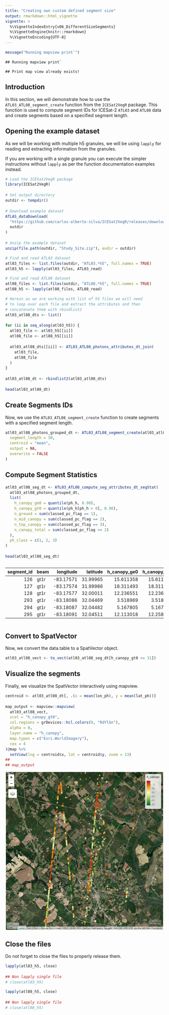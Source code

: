 ```yaml
---
title: "Creating own custom defined segment size"
output: rmarkdown::html_vignette
vignette: >
  %\VignetteIndexEntry{v06_DifferentSizeSegments}
  %\VignetteEngine{knitr::rmarkdown}
  %\VignetteEncoding{UTF-8}
---
```






``` r
message("Running mapview print`")
```

```
## Running mapview print`
```


```
## Print map view already exists!
```



## Introduction

In this section, we will demonstrate how to use the
`ATL03_ATL08_segment_create` function from the `ICESat2VegR` package. 
This function is used to compute segment IDs for ICESat-2 `ATL03` and `ATL08`
data and create segments based on a specified segment length.






## Opening the example dataset

As we will be working with multiple h5 granules, we will be using `lapply` for reading
and extracting information from the granules.

If you are working with a single granule you can execute the
simpler instructions without `lapply` as per the function documentation examples instead.


``` r
# Load the ICESat2VegR package
library(ICESat2VegR)

# Set output directory
outdir <- tempdir()

# Download example dataset
ATLAS_dataDownload(
  "https://github.com/carlos-alberto-silva/ICESat2VegR/releases/download/example_datasets/Study_Site.zip",
  outdir
)

# Unzip the example dataset
unzip(file.path(outdir, "Study_Site.zip"), exdir = outdir)
```


``` r
# Find and read ATL03 dataset
atl03_files <- list.files(outdir, "ATL03.*h5", full.names = TRUE)
atl03_h5 <- lapply(atl03_files, ATL03_read)
```


``` r
# Find and read ATL08 dataset
atl08_files <- list.files(outdir, "ATL08.*h5", full.names = TRUE)
atl08_h5 <- lapply(atl08_files, ATL08_read)
```






``` r
# Herein as we are working with list of h5 files we will need
# to loop over each file and extract the attributes and then
# concatenate them with rbindlist2
atl03_atl08_dts <- list()

for (ii in seq_along(atl03_h5)) {
  atl03_file <- atl03_h5[[ii]]
  atl08_file <- atl08_h5[[ii]]

  atl03_atl08_dts[[ii]] <- ATL03_ATL08_photons_attributes_dt_join(
    atl03_file,
    atl08_file
  )
}

atl03_atl08_dt <- rbindlist2(atl03_atl08_dts)

head(atl03_atl08_dt)
```


## Create Segments IDs

Now, we use the `ATL03_ATL08_segment_create` function to create segments with a specified segment length.



``` r
atl03_atl08_photons_grouped_dt <- ATL03_ATL08_segment_create(atl03_atl08_dt,
  segment_length = 30,
  centroid = "mean",
  output = NA,
  overwrite = FALSE
)
```

## Compute Segment Statistics

``` r
atl03_atl08_seg_dt <- ATL03_ATL08_compute_seg_attributes_dt_segStat(
  atl03_atl08_photons_grouped_dt,
  list(
    h_canopy_ge0 = quantile(ph_h, 0.98),
    h_canopy_gt0 = quantile(ph_h[ph_h > 0], 0.98),
    n_ground = sum(classed_pc_flag == 1),
    n_mid_canopy = sum(classed_pc_flag == 2),
    n_top_canopy = sum(classed_pc_flag == 3),
    n_canopy_total = sum(classed_pc_flag >= 2)
  ),
  ph_class = c(1, 2, 3)
)

head(atl03_atl08_seg_dt)
```

<div align="center" style="overflow-x: scroll;">

<table>
 <thead>
  <tr>
   <th style="text-align:right;"> segment_id </th>
   <th style="text-align:left;"> beam </th>
   <th style="text-align:right;"> longitude </th>
   <th style="text-align:right;"> latitude </th>
   <th style="text-align:right;"> h_canopy_ge0 </th>
   <th style="text-align:right;"> h_canopy_gt0 </th>
   <th style="text-align:right;"> n_ground </th>
   <th style="text-align:right;"> n_mid_canopy </th>
   <th style="text-align:right;"> n_top_canopy </th>
   <th style="text-align:right;"> n_canopy_total </th>
  </tr>
 </thead>
<tbody>
  <tr>
   <td style="text-align:right;"> 126 </td>
   <td style="text-align:left;"> gt1r </td>
   <td style="text-align:right;"> -83.17571 </td>
   <td style="text-align:right;"> 31.99965 </td>
   <td style="text-align:right;"> 15.611358 </td>
   <td style="text-align:right;"> 15.611358 </td>
   <td style="text-align:right;"> 1 </td>
   <td style="text-align:right;"> 7 </td>
   <td style="text-align:right;"> 3 </td>
   <td style="text-align:right;"> 10 </td>
  </tr>
  <tr>
   <td style="text-align:right;"> 127 </td>
   <td style="text-align:left;"> gt1r </td>
   <td style="text-align:right;"> -83.17574 </td>
   <td style="text-align:right;"> 31.99986 </td>
   <td style="text-align:right;"> 18.311493 </td>
   <td style="text-align:right;"> 18.311493 </td>
   <td style="text-align:right;"> 1 </td>
   <td style="text-align:right;"> 12 </td>
   <td style="text-align:right;"> 1 </td>
   <td style="text-align:right;"> 13 </td>
  </tr>
  <tr>
   <td style="text-align:right;"> 128 </td>
   <td style="text-align:left;"> gt1r </td>
   <td style="text-align:right;"> -83.17577 </td>
   <td style="text-align:right;"> 32.00011 </td>
   <td style="text-align:right;"> 12.236551 </td>
   <td style="text-align:right;"> 12.236551 </td>
   <td style="text-align:right;"> 1 </td>
   <td style="text-align:right;"> 8 </td>
   <td style="text-align:right;"> 0 </td>
   <td style="text-align:right;"> 8 </td>
  </tr>
  <tr>
   <td style="text-align:right;"> 293 </td>
   <td style="text-align:left;"> gt1r </td>
   <td style="text-align:right;"> -83.18086 </td>
   <td style="text-align:right;"> 32.04469 </td>
   <td style="text-align:right;"> 3.518969 </td>
   <td style="text-align:right;"> 3.518969 </td>
   <td style="text-align:right;"> 0 </td>
   <td style="text-align:right;"> 1 </td>
   <td style="text-align:right;"> 5 </td>
   <td style="text-align:right;"> 6 </td>
  </tr>
  <tr>
   <td style="text-align:right;"> 294 </td>
   <td style="text-align:left;"> gt1r </td>
   <td style="text-align:right;"> -83.18087 </td>
   <td style="text-align:right;"> 32.04482 </td>
   <td style="text-align:right;"> 5.167805 </td>
   <td style="text-align:right;"> 5.167805 </td>
   <td style="text-align:right;"> 7 </td>
   <td style="text-align:right;"> 4 </td>
   <td style="text-align:right;"> 2 </td>
   <td style="text-align:right;"> 6 </td>
  </tr>
  <tr>
   <td style="text-align:right;"> 295 </td>
   <td style="text-align:left;"> gt1r </td>
   <td style="text-align:right;"> -83.18091 </td>
   <td style="text-align:right;"> 32.04511 </td>
   <td style="text-align:right;"> 12.113018 </td>
   <td style="text-align:right;"> 12.258518 </td>
   <td style="text-align:right;"> 12 </td>
   <td style="text-align:right;"> 10 </td>
   <td style="text-align:right;"> 0 </td>
   <td style="text-align:right;"> 10 </td>
  </tr>
</tbody>
</table>

</div>


## Convert to SpatVector

Now, we convert the data.table to a SpatVector object.


``` r
atl03_atl08_vect <- to_vect(atl03_atl08_seg_dt[h_canopy_gt0 <= 31])
```

## Visualize the segments

Finally, we visualize the SpatVector interactively using mapview.



``` r
centroid <- atl03_atl08_dt[, .(x = mean(lon_ph), y = mean(lat_ph))]

map_output <- mapview::mapview(
  atl03_atl08_vect,
  zcol = "h_canopy_gt0",
  col.regions = grDevices::hcl.colors(9, "RdYlGn"),
  alpha = 0,
  layer.name = "h_canopy",
  map.types = c("Esri.WorldImagery"),
  cex = 4
)@map %>%
  setView(lng = centroid$x, lat = centroid$y, zoom = 13)
## 
## map_output
```

<div align="center">

<img src="man/figures/atl03_atl08_vect.png" width=500 />

</div>



## Close the files
Do not forget to close the files to properly release them.


``` r
lapply(atl03_h5, close)

## Non lapply single file
# close(atl03_h5)
```

``` r
lapply(atl08_h5, close)

## Non lapply single file
# close(atl08_h5)
```



